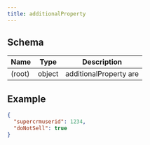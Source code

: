 ```yaml
---
title: additionalProperty
---
```

## Schema

| Name | Type | Description |
|---|---|---|
| (root) | object | additionalProperty are |

## Example



```json
{
  "supercrmuserid": 1234,
  "doNotSell": true
}
```
